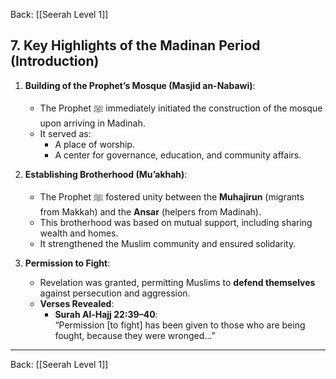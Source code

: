 Back: [[Seerah Level 1]]

## **7. Key Highlights of the Madinan Period (Introduction)**  

1. **Building of the Prophet’s Mosque (Masjid an-Nabawi)**:  
   - The Prophet ﷺ immediately initiated the construction of the mosque upon arriving in Madinah.  
   - It served as:  
     - A place of worship.  
     - A center for governance, education, and community affairs.  

2. **Establishing Brotherhood (Mu’akhah)**:  
   - The Prophet ﷺ fostered unity between the **Muhajirun** (migrants from Makkah) and the **Ansar** (helpers from Madinah).  
   - This brotherhood was based on mutual support, including sharing wealth and homes.  
   - It strengthened the Muslim community and ensured solidarity.  

3. **Permission to Fight**:  
   - Revelation was granted, permitting Muslims to **defend themselves** against persecution and aggression.  
   - **Verses Revealed**:  
     - **Surah Al-Hajj 22:39–40**:  
       “Permission [to fight] has been given to those who are being fought, because they were wronged...”  

---

Back: [[Seerah Level 1]]